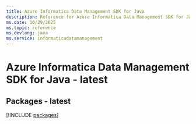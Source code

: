 ```yaml
---
title: Azure Informatica Data Management SDK for Java
description: Reference for Azure Informatica Data Management SDK for Java
ms.date: 10/29/2025
ms.topic: reference
ms.devlang: java
ms.service: informaticadatamanagement
---
```

# Azure Informatica Data Management SDK for Java - latest
## Packages - latest
[!INCLUDE [packages](informatica-data-management-index.md)]